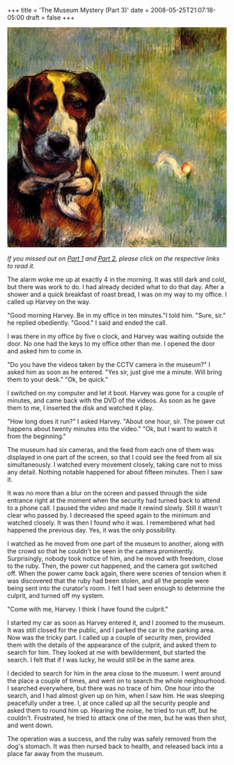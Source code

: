 +++
title = 'The Museum Mystery (Part 3)'
date = 2008-05-25T21:07:18-05:00
draft = false
+++

![naughty-dog](../../content/images/museum-mystery-3.png)

*If you missed out on [Part 1](the-museum-mystery-part-1.md) and [Part 2](the-museum-mystery-part-2.md), please click on the respective links to read it.*

The alarm woke me up at exactly 4 in the morning. It was still dark and cold, but there was work to do. I had already decided what to do that day. After a shower and a quick breakfast of roast bread, I was on my way to my office. I called up Harvey on the way.

"Good morning Harvey. Be in my office in ten minutes."I told him.
"Sure, sir." he replied obediently.
"Good." I said and ended the call.

I was there in my office by five o clock, and Harvey was waiting outside the door. No one had the keys to my office other than me. I opened the door and asked him to come in.

"Do you have the videos taken by the CCTV camera in the museum?" I asked him as soon as he entered.
"Yes sir, just give me a minute. Will bring them to your desk."
"Ok, be quick."

I switched on my computer and let it boot. Harvey was gone for a couple of minutes, and came back with the DVD of the videos. As soon as he gave them to me, I inserted the disk and watched it play.

"How long does it run?" I asked Harvey.
"About one hour, sir. The power cut happens about twenty minutes into the video."
"Ok, but I want to watch it from the beginning."

The museum had six cameras, and the feed from each one of them was displayed in one part of the screen, so that I could see the feed from all six simultaneously. I watched every movement closely, taking care not to miss any detail. Nothing notable happened for about fifteen minutes. Then I saw it.

It was no more than a blur on the screen and passed through the side entrance right at the moment when the security had turned back to attend to a phone call. I paused the video and made it rewind slowly. Still it wasn't clear who passed by. I decreased the speed again to the minimum and watched closely. It was then I found who it was. I remembered what had happened the previous day. Yes, it was the only possibility.

I watched as he moved from one part of the museum to another, along with the crowd so that he couldn't be seen in the camera prominently. Surprisingly, nobody took notice of him, and he moved with freedom, close to the ruby. Then, the power cut happened, and the camera got switched off. When the power came back again, there were scenes of tension when it was discovered that the ruby had been stolen, and all the people were being sent into the curator's room. I felt I had seen enough to determine the culprit, and turned off my system.

"Come with me, Harvey. I think I have found the culprit."

I started my car as soon as Harvey entered it, and I zoomed to the museum. It was still closed for the public, and I parked the car in the parking area. Now was the tricky part. I called up a couple of security men, provided them with the details of the appearance of the culprit, and asked them to search for him. They looked at me with bewilderment, but started the search. I felt that if I was lucky, he would still be in the same area.

I decided to search for him in the area close to the museum. I went around the place a couple of times, and went on to search the whole neighourhood. I searched everywhere, but there was no trace of him. One hour into the search, and I had almost given up on him, when I saw him. He was sleeping peacefully under a tree. I, at once called up all the security people and asked them to round him up. Hearing the noise, he tried to run off, but he couldn't. Frustrated, he tried to attack one of the men, but he was then shot, and went down.

The operation was a success, and the ruby was safely removed from the dog's stomach. It was then nursed back to health, and released back into a place far away from the museum.